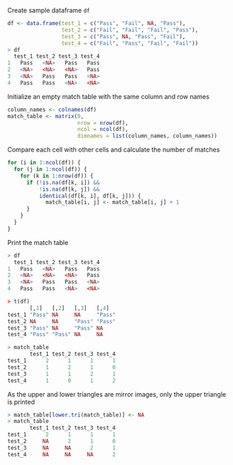 Create sample dataframe `df`

```R
df <- data.frame(test_1 = c("Pass", "Fail", NA, "Pass"),
                 test_2 = c("Fail", "Fail", "Fail", "Pass"),
                 test_3 = c("Pass", NA, "Pass", "Fail"),
                 test_4 = c("Fail", "Pass", "Fail", "Fail"))
> df
  test_1 test_2 test_3 test_4
1   Pass   <NA>   Pass   Pass
2   <NA>   <NA>   <NA>   Pass
3   <NA>   Pass   Pass   <NA>
4   Pass   Pass   <NA>   <NA>
```

Initialize an empty match table with the same column and row names
```R
column_names <- colnames(df)
match_table <- matrix(0,
                      nrow = nrow(df),
                      ncol = ncol(df),
                      dimnames = list(column_names, column_names))
```

Compare each cell with other cells and calculate the number of matches
```R
for (i in 1:ncol(df)) {
  for (j in 1:ncol(df)) {
    for (k in 1:nrow(df)) {
      if (!is.na(df[k, i]) && 
          !is.na(df[k, j]) &&
          identical(df[k, i], df[k, j])) {
            match_table[i, j] <- match_table[i, j] + 1
      }
    }
  }
}
```

Print the match table
```R
> df
  test_1 test_2 test_3 test_4
1   Pass   <NA>   Pass   Pass
2   <NA>   <NA>   <NA>   Pass
3   <NA>   Pass   Pass   <NA>
4   Pass   Pass   <NA>   <NA>

> t(df)
       [,1]   [,2]   [,3]   [,4]  
test_1 "Pass" NA     NA     "Pass"
test_2 NA     NA     "Pass" "Pass"
test_3 "Pass" NA     "Pass" NA    
test_4 "Pass" "Pass" NA     NA 

> match_table
       test_1 test_2 test_3 test_4
test_1      2      1      1      1
test_2      1      2      1      0
test_3      1      1      2      1
test_4      1      0      1      2
```

As the upper and lower triangles are mirror images, only the upper triangle is printed
```R
> match_table[lower.tri(match_table)] <- NA
> match_table
       test_1 test_2 test_3 test_4
test_1      2      1      1      1
test_2     NA      2      1      0
test_3     NA     NA      2      1
test_4     NA     NA     NA      2
```
